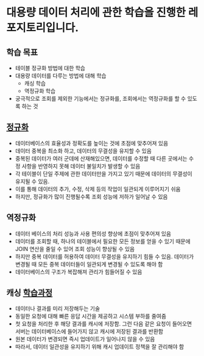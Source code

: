 # 대용량 데이터 처리에 관한 학습을 진행한 레포지토리입니다.
## 학습 목표
- 테이블 정규화 방법에 대한 학습
- 대용량 데이터를 다루는 방법에 대해 학습
  - 캐싱 학습
  - 역정규화 학습
- 궁극적으로 조회를 제외한 기능에서는 정규화를, 조회에서는 역정규화를 할 수 있도록 하는 것


## [정규화](https://github.com/bbbbooo/caching-denormalization-learn/wiki/%EC%A0%95%EA%B7%9C%ED%99%94)
- 데이터베이스의 효율성과 정확도를 높이는 것에 초점에 맞추어져 있음
- 데이터 중복을 최소화 하고, 데이터의 무결성을 유지할 수 있음
- 중복된 데이터가 여러 군데에 산재해있으면, 데이터를 수정할 때 다른 곳에서는 수정 사항을 반영하지 못해 데이터 불일치가 발생할 수 있음
- 각 테이블이 단일 주제에 관한 데이터만을 가지고 있기 때문에 데이터의 무결성이 유지될 수 있음.
- 이를 통해 데이터의 추가, 수정, 삭제 등의 작업이 일관되게 이루어지기 쉬움
- 하지만, 정규화가 많이 진행될수록 조회 성능에 저하가 일어날 수 있음

## 역정규화
- 데이터 베이스의 처리 성능과 사용 편의성 향상에 초점이 맞추어져 있음
- 데이터를 조회할 때, 하나의 테이블에서 필요한 모든 정보를 얻을 수 있기 때문에 JOIN 연산을 줄일 수 있어 조회 성능이 향상될 수 있음
- 하지만 중복 데이터를 허용하여 데이터 무결성을 유지하기 힘들 수 있음. 데이터가 변경될 때 모든 중복 데이터들이 일관되게 변경될 수 있도록 해야 함
- 데이터베이스의 구조가 복잡해져 관리가 힘들어질 수 있음

## 캐싱 [학습과정](https://github.com/bbbbooo/caching-denormalization-learn/wiki/%EC%BA%90%EC%8B%B1-%ED%95%99%EC%8A%B5%EA%B3%BC%EC%A0%95)
- 데이터나 결과를 미리 저장해두는 기술
- 동일한 요청에 대해 빠른 응답 시간을 제공하고 시스템 부하를 줄여줌
- 첫 요청을 처리한 후 해당 결과를 캐시에 저장함. 그런 다음 같은 요청이 들어오면 서버는 데이터베이스에 들어가지 않고 캐시에 저장된 결과를 반환함
- 원본 데이터가 변경되면 즉시 업데이트가 일어나지 않을 수 있음
- 따라서, 데이터 일관성을 유지하기 위해 캐시 업데이트 정책을 잘 관리해야 함